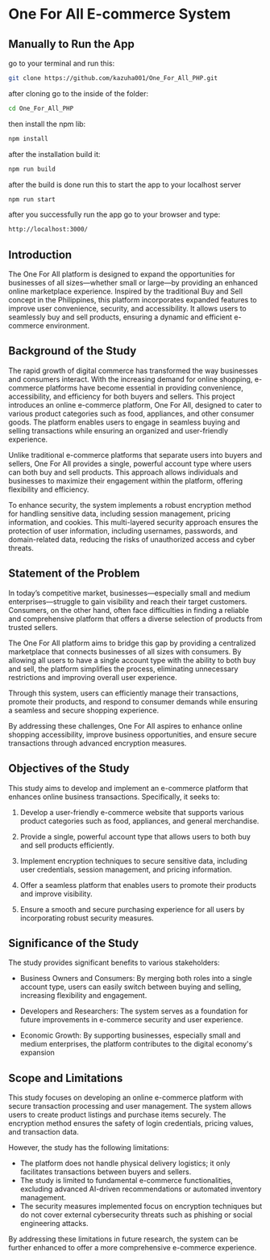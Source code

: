 
# One For All E-commerce System

## Manually to Run the App

go to your terminal and run  this:
```sh
git clone https://github.com/kazuha001/One_For_All_PHP.git
```

after cloning go to the inside of the folder:
```sh
cd One_For_All_PHP
```

then install the npm lib:
```sh
npm install
```

after the installation build it:
```sh
npm run build
```
after the build is done run this to start the app to your localhost server
```sh
npm run start
```

after you successfully run the app go to your browser and type:
```sh
http://localhost:3000/
```

## Introduction

The One For All platform is designed to expand the opportunities for businesses of all sizes—whether small or large—by providing an enhanced online marketplace experience. Inspired by the traditional Buy and Sell concept in the Philippines, this platform incorporates expanded features to improve user convenience, security, and accessibility. It allows users to seamlessly buy and sell products, ensuring a dynamic and efficient e-commerce environment. 




## Background of the Study 

The rapid growth of digital commerce has transformed the way businesses and consumers interact. With the increasing demand for online shopping, e-commerce platforms have become essential in providing convenience, accessibility, and efficiency for both buyers and sellers. This project introduces an online e-commerce platform, One For All, designed to cater to various product categories such as food, appliances, and other consumer goods. The platform enables users to engage in seamless buying and selling transactions while ensuring an organized and user-friendly experience. 

Unlike traditional e-commerce platforms that separate users into buyers and sellers, One For All provides a single, powerful account type where users can both buy and sell products. This approach allows individuals and businesses to maximize their engagement within the platform, offering flexibility and efficiency. 

To enhance security, the system implements a robust encryption method for handling sensitive data, including session management, pricing information, and cookies. This multi-layered security approach ensures the protection of user information, including usernames, passwords, and domain-related data, reducing the risks of unauthorized access and cyber threats. 



## Statement of the Problem 

In today’s competitive market, businesses—especially small and medium enterprises—struggle to gain visibility and reach their target customers. Consumers, on the other hand, often face difficulties in finding a reliable and comprehensive platform that offers a diverse selection of products from trusted sellers. 

The One For All platform aims to bridge this gap by providing a centralized marketplace that connects businesses of all sizes with consumers. By allowing all users to have a single account type with the ability to both buy and sell, the platform simplifies the process, eliminating unnecessary restrictions and improving overall user experience. 

Through this system, users can efficiently manage their transactions, promote their products, and respond to consumer demands while ensuring a seamless and secure shopping experience. 

By addressing these challenges, One For All aspires to enhance online shopping accessibility, improve business opportunities, and ensure secure transactions through advanced encryption measures. 



## Objectives of the Study 

This study aims to develop and implement an e-commerce platform that enhances online business transactions. Specifically, it seeks to:

1. Develop a user-friendly e-commerce website that supports various product categories such as food, appliances, and general merchandise.

2. Provide a single, powerful account type that allows users to both buy and sell products efficiently.

3. Implement encryption techniques to secure sensitive data, including user credentials, session management, and pricing information.

4. Offer a seamless platform that enables users to promote their products and improve visibility.
   
5. Ensure a smooth and secure purchasing experience for all users by incorporating robust security measures. 



## Significance of the Study 

The study provides significant benefits to various stakeholders:

* Business Owners and Consumers: By merging both roles into a single account type, users can easily switch between buying and selling, increasing flexibility and engagement.

* Developers and Researchers: The system serves as a foundation for future improvements in e-commerce security and user experience.

* Economic Growth: By supporting businesses, especially small and medium enterprises, the platform contributes to the digital economy's expansion 
  

## Scope and Limitations 

This study focuses on developing an online e-commerce platform with secure transaction processing and user management. The system allows users to create product listings and purchase items securely. The encryption method ensures the safety of login credentials, pricing values, and transaction data. 

However, the study has the following limitations: 

* The platform does not handle physical delivery logistics; it only facilitates transactions between buyers and sellers.
* The study is limited to fundamental e-commerce functionalities, excluding advanced AI-driven recommendations or automated inventory management.
* The security measures implemented focus on encryption techniques but do not cover external cybersecurity threats such as phishing or social engineering attacks.

By addressing these limitations in future research, the system can be further enhanced to offer a more comprehensive e-commerce experience. 
   
